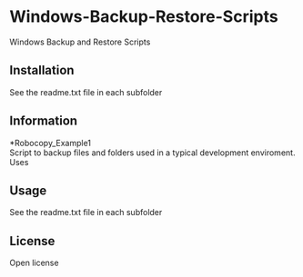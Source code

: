 # Windows-Backup-Restore-Scripts
Windows Backup and Restore Scripts

## Installation

See the readme.txt file in each subfolder

## Information

*Robocopy_Example1<br />
Script to backup files and folders used in a typical development enviroment.
Uses

## Usage

See the readme.txt file in each subfolder

## License

Open license

